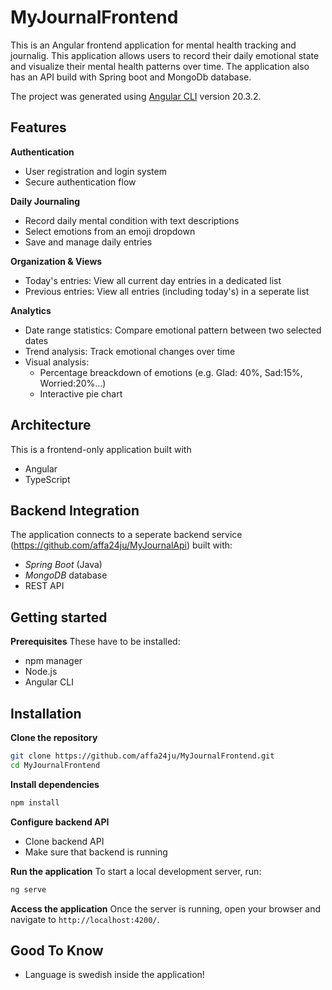 # MyJournalFrontend
This is an Angular frontend application for mental health tracking and journalig. This application allows users to record their daily emotional state and visualize their mental health patterns over time. The application also has an API build with Spring boot and MongoDb database. 

The project was generated using [Angular CLI](https://github.com/angular/angular-cli) version 20.3.2.

## Features
**Authentication**
- User registration and login system
- Secure authentication flow

**Daily Journaling**
- Record daily mental condition with text descriptions
- Select emotions from an emoji dropdown
- Save and manage daily entries

**Organization & Views**
- Today's entries: View all current day entries in a dedicated list
- Previous entries: View all entries (including today's) in a seperate list

**Analytics**
- Date range statistics: Compare emotional pattern between two selected dates
- Trend analysis: Track emotional changes over time
- Visual analysis:
  - Percentage breackdown of emotions (e.g. Glad: 40%, Sad:15%, Worried:20%...)
  - Interactive pie chart
 
## Architecture
This is a frontend-only application built with
- Angular
- TypeScript

## Backend Integration
The application connects to a seperate backend service (https://github.com/affa24ju/MyJournalApi) built with:
- *Spring Boot* (Java)
- *MongoDB* database
- REST API

## Getting started
**Prerequisites**
These have to be installed:
- npm manager
- Node.js
- Angular CLI

## Installation
**Clone the repository**
```bash
git clone https://github.com/affa24ju/MyJournalFrontend.git
cd MyJournalFrontend 
```

**Install dependencies**
```bash
npm install
```

**Configure backend API**
- Clone backend API
- Make sure that backend is running

**Run the application**
To start a local development server, run:

```bash
ng serve
```
**Access the application**
Once the server is running, open your browser and navigate to `http://localhost:4200/`. 

## Good To Know
- Language is swedish inside the application!
